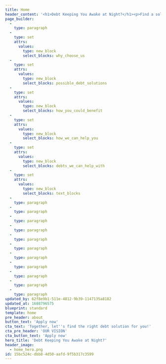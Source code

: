 ```yaml
---
title: Home
header_content: '<h1>Debt Keeping You Awake at Night?</h1><p>Find a solution which is right for you. <br>Ready to get started?</p><p></p>'
page_builder:
  -
    type: paragraph
  -
    type: set
    attrs:
      values:
        type: new_block
        select_blocks: why_choose_us
  -
    type: set
    attrs:
      values:
        type: new_block
        select_blocks: possible_debt_solutions
  -
    type: set
    attrs:
      values:
        type: new_block
        select_blocks: how_you_could_benefit
  -
    type: set
    attrs:
      values:
        type: new_block
        select_blocks: how_we_can_help_you
  -
    type: set
    attrs:
      values:
        type: new_block
        select_blocks: debts_we_can_help_with
  -
    type: set
    attrs:
      values:
        type: new_block
        select_blocks: text_blocks
  -
    type: paragraph
  -
    type: paragraph
  -
    type: paragraph
  -
    type: paragraph
  -
    type: paragraph
  -
    type: paragraph
  -
    type: paragraph
  -
    type: paragraph
  -
    type: paragraph
  -
    type: paragraph
  -
    type: paragraph
updated_by: 62f8e9b1-511e-4812-9b39-1147135a8182
updated_at: 1608796575
blueprint: standard
template: home
pre_header: about
button_text: 'Apply now'
cta_text: 'Together, let''s find the right debt solution for you!'
cta_pre_header: 'OUR VISION'
cta_button_text: 'Apply now'
hero_title: 'Debt Keeping You Awake at Night?'
header_image:
  - home_hero.png
id: 15bc524c-dbb8-4d50-aafd-9f5b317c3599
---
```

